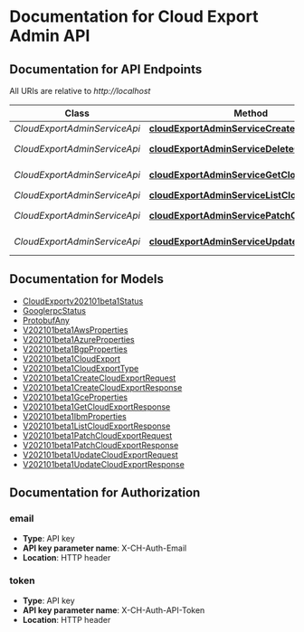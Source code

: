 # Documentation for Cloud Export Admin API

<a name="documentation-for-api-endpoints"></a>
## Documentation for API Endpoints

All URIs are relative to *http://localhost*

Class | Method | HTTP request | Description
------------ | ------------- | ------------- | -------------
*CloudExportAdminServiceApi* | [**cloudExportAdminServiceCreateCloudExport**](Apis/CloudExportAdminServiceApi.md#cloudexportadminservicecreatecloudexport) | **POST** /cloud_export/v202101beta1/exports | 
*CloudExportAdminServiceApi* | [**cloudExportAdminServiceDeleteCloudExport**](Apis/CloudExportAdminServiceApi.md#cloudexportadminservicedeletecloudexport) | **DELETE** /cloud_export/v202101beta1/exports/{export.id} | 
*CloudExportAdminServiceApi* | [**cloudExportAdminServiceGetCloudExport**](Apis/CloudExportAdminServiceApi.md#cloudexportadminservicegetcloudexport) | **GET** /cloud_export/v202101beta1/exports/{export.id} | 
*CloudExportAdminServiceApi* | [**cloudExportAdminServiceListCloudExport**](Apis/CloudExportAdminServiceApi.md#cloudexportadminservicelistcloudexport) | **GET** /cloud_export/v202101beta1/exports | 
*CloudExportAdminServiceApi* | [**cloudExportAdminServicePatchCloudExport**](Apis/CloudExportAdminServiceApi.md#cloudexportadminservicepatchcloudexport) | **PATCH** /cloud_export/v202101beta1/exports/{export.id} | 
*CloudExportAdminServiceApi* | [**cloudExportAdminServiceUpdateCloudExport**](Apis/CloudExportAdminServiceApi.md#cloudexportadminserviceupdatecloudexport) | **PUT** /cloud_export/v202101beta1/exports/{export.id} | 


<a name="documentation-for-models"></a>
## Documentation for Models

 - [CloudExportv202101beta1Status](./Models/CloudExportv202101beta1Status.md)
 - [GooglerpcStatus](./Models/GooglerpcStatus.md)
 - [ProtobufAny](./Models/ProtobufAny.md)
 - [V202101beta1AwsProperties](./Models/V202101beta1AwsProperties.md)
 - [V202101beta1AzureProperties](./Models/V202101beta1AzureProperties.md)
 - [V202101beta1BgpProperties](./Models/V202101beta1BgpProperties.md)
 - [V202101beta1CloudExport](./Models/V202101beta1CloudExport.md)
 - [V202101beta1CloudExportType](./Models/V202101beta1CloudExportType.md)
 - [V202101beta1CreateCloudExportRequest](./Models/V202101beta1CreateCloudExportRequest.md)
 - [V202101beta1CreateCloudExportResponse](./Models/V202101beta1CreateCloudExportResponse.md)
 - [V202101beta1GceProperties](./Models/V202101beta1GceProperties.md)
 - [V202101beta1GetCloudExportResponse](./Models/V202101beta1GetCloudExportResponse.md)
 - [V202101beta1IbmProperties](./Models/V202101beta1IbmProperties.md)
 - [V202101beta1ListCloudExportResponse](./Models/V202101beta1ListCloudExportResponse.md)
 - [V202101beta1PatchCloudExportRequest](./Models/V202101beta1PatchCloudExportRequest.md)
 - [V202101beta1PatchCloudExportResponse](./Models/V202101beta1PatchCloudExportResponse.md)
 - [V202101beta1UpdateCloudExportRequest](./Models/V202101beta1UpdateCloudExportRequest.md)
 - [V202101beta1UpdateCloudExportResponse](./Models/V202101beta1UpdateCloudExportResponse.md)


<a name="documentation-for-authorization"></a>
## Documentation for Authorization

<a name="email"></a>
### email

- **Type**: API key
- **API key parameter name**: X-CH-Auth-Email
- **Location**: HTTP header

<a name="token"></a>
### token

- **Type**: API key
- **API key parameter name**: X-CH-Auth-API-Token
- **Location**: HTTP header

